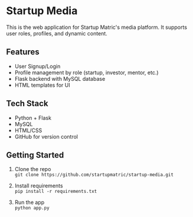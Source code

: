 # Startup Media

This is the web application for Startup Matric's media platform. It supports user roles, profiles, and dynamic content.

## Features

- User Signup/Login
- Profile management by role (startup, investor, mentor, etc.)
- Flask backend with MySQL database
- HTML templates for UI

## Tech Stack

- Python + Flask
- MySQL
- HTML/CSS
- GitHub for version control

## Getting Started

1. Clone the repo  
   `git clone https://github.com/startupmatric/startup-media.git`

2. Install requirements  
   `pip install -r requirements.txt`

3. Run the app  
   `python app.py`
